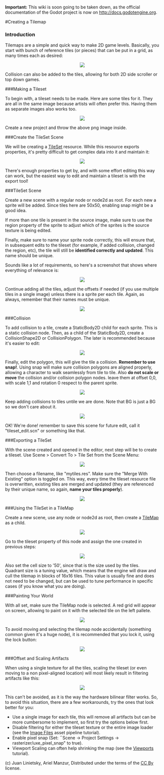**Important:** This wiki is soon going to be taken down, as the official documentation of the Godot project is now on http://docs.godotengine.org.

#Creating a Tilemap

### Introduction
Tilemaps are a simple and quick way to make 2D game levels. Basically, you start with bunch of reference tiles (or pieces) that can be put in a grid, as many times each as desired:

<p align="center"><img src="images/tilemap.png"></p>

Collision can also be added to the tiles, allowing for both 2D side scroller or top down games.

###Making a Tileset

To begin with, a tileset needs to be made. Here are some tiles for it. They are all in the same image because artists will often prefer this. Having them as separate images also works too.

<p align="center"><img src="images/tileset.png"></p>

Create a new project and throw the above png image inside.

###Create the TileSet Scene

We will be creating a [TileSet](class_tileset) resource. While this resource exports properties, it's pretty difficult to get complex data into it and maintain it:

<p align="center"><img src="images/tileset_edit_resource.png"></p>

There's enough properties to get by, and with some effort editing this way can work, but the easiest way to edit and maintain a tileset is with the export tool!

###TileSet Scene

Create a new scene with a regular node or node2d as root. For each new a sprite will be added. Since tiles here are 50x50, enabling snap might be a good idea. 

If more than one tile is present in the source image, make sure to use the region property of the sprite to adjust which of the sprites is the source texture is being edited.

Finally, make sure to name your sprite node correctly, this will ensure that, in subsequent edits to the tileset (for example, if added collision, changed the region, etc), the tile will still be **identified correctly and updated**. This name should be unique.

Sounds like a lot of requirements, so here's a screenshot that shows where everything of relevance is:

<p align="center"><img src="images/tile_example.png"></p>

Continue adding all the tiles, adjust the offsets if needed (if you use multiple tiles in a single image) unless there is a sprite per each tile. Again, as always, remember that their names must be unique.

<p align="center"><img src="images/tile_example2.png"></p> 

###Collision

To add collision to a tile, create a StaticBody2D child for each sprite. This is a static collision node. Then, as a child of the StaticBody2D, create a CollisionShape2D or CollisionPolygon. The later is recommended because it's easier to edit:

<p align="center"><img src="images/tile_example3.png"></p> 

Finally, edit the polygon, this will give the tile a collision. **Remember to use snap!**. Using snap will make sure collision polygons are aligned properly, allowing a character to walk seamlessly from tile to tile. Also **do not scale or move** the collision and/or collision polygon nodes. leave them at offset 0,0, with scale 1,1 and rotation 0 respect to the parent sprite.

<p align="center"><img src="images/tile_example4.png"></p> 

Keep adding collisions to tiles untile we are done. Note that BG is just a BG so we don't care about it.

<p align="center"><img src="images/tile_example5.png"></p> 

OK! We're done! remember to save this scene for future edit, call it "tileset_edit.scn" or something like that.

###Exporting a TileSet

With the scene created and opened in the editor, next step will be to create a tileset. Use Scene > Convert To > Tile Set from the Scene Menu:

<p align="center"><img src="images/tileset_export.png"></p> 

Then choose a filename, like "mytiles.res". Make sure the "Merge With Existing" option is toggled on. This way, every time the tileset resource file is overwritten, existing tiles are merged and updated (they are referenced by their unique name, so again, **name your tiles properly**).

<p align="center"><img src="images/tileset_merge.png"></p> 

###Using the TileSet in a TileMap

Create a new scene, use any node or node2d as root, then create a [TileMap](class_tilemap) as a child.

<p align="center"><img src="images/tilemap_scene.png"></p> 

Go to the tileset property of this node and assign the one created in previous steps:

<p align="center"><img src="images/tileset_property.png"></p> 

Also set the cell size to '50', since that is the size used by the tiles. Quadrant size is a tuning value, which means that the engine will draw and cull the tilemap in blocks of 16x16 tiles. This value is usually fine and does not need to be changed, but can be used to tune performance in specific cases (if you know what you are doing).

###Painting Your World

With all set, make sure the TileMap node is selected. A red grid will appear on screen, allowing to paint on it with the selected tile on the left pallete.

<p align="center"><img src="images/tile_example6.png"></p> 

To avoid moving and selecting the tilemap node accidentally (something common given it's a huge node), it is recommended that you lock it, using the lock button:

<p align="center"><img src="images/tile_lock.png"></p> 

###Offset and Scaling Artifacts

When using a single texture for all the tiles, scaling the tileset (or even moving to a non pixel-aligned location) will most likely result in filtering artifacts like this:

<p align="center"><img src="images/tileset_filter.png"></p>

This can't be avoided, as it is the way the hardware bilinear filter works. So, to avoid this situation, there are a few workarounds, try the ones that look better for you:

* Use a single image for each tile, this will remove all artifacts but can be more cumbersome to implement, so first try the options below first.
* Disable filtering for either the tileset texture or the entire image loader (see the [Image Files](image_files) asset pipeline tutorial).
* Enable pixel snap (Set: ΅Scene -> Project Settings -> rasterizer/uxe_pixel_snap" to true).
* Viewport Scaling can often help shrinking the map (see the [Viewports](tutorial_viewports) tutorial).








(c) Juan Linietsky, Ariel Manzur, Distributed under the terms of the [CC By](https://creativecommons.org/licenses/by/3.0/legalcode) license.
